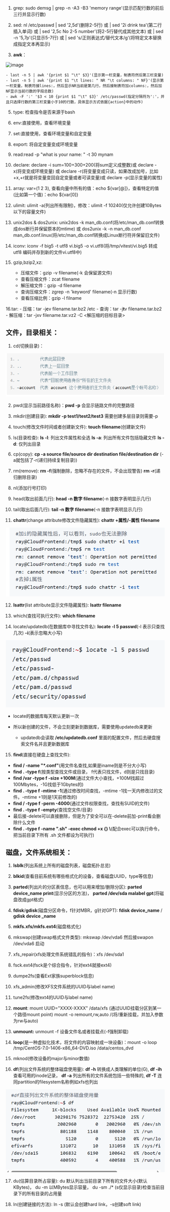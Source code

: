 1. grep: sudo demsg | grep -n -A3 -B3 'memory range'(显示匹配行数的前后三行并显示行数)
2. sed: nl /etc/passwd | sed '2,5d'(删除2-5行) 或 | sed '2i drink tea'(第二行插入单词) 或 | sed '2,5c No 2-5 number'(将2-5行替代成其他文本) 或 | sed -n '5,7p'(只显示5-7行) 或 | sed 's/正则表达式/替代文本/g'(将特定文本替换成指定文本再显示)

3. **awk**：

![image](https://github.com/user-attachments/assets/99709d14-7fe4-4877-9afa-362c6eaecfbe)

    - last -n 5 | awk '{print $1 "\t" $3}'(显示第一栏变量，制表符然后第三栏变量)
    - last -n 5 | awk '{print $1 "\t lines: " NR "\t columns: " NF}'(显示第一栏变量，制表符接lines:，然后显示NR当前是第几行，然后接制表符加columns:，然后加NF显示当前行数的字段总数)
    - awk -F ':' '$3 < 10 {print $1 "\t" $3}' /etc/passwd(指定分隔符为':'，并且只选择行数的第三栏变量小于10的行数，具体显示方式依据{action}中的动作)

5. type: 检查指令是否来源于bash

6. env:直接使用，查看环境变量

7. set:直接使用，查看环境变量和自定变量

8. export: 将自定变量变成环境变量

9. read:read -p "what is your name: " -t 30 mynam

10. declare: declare -i sum=100+300+200(将sum定义成整数)或 declare -x(将变变成环境变量) 或 declare -r(将变量变成只读，如果改成加号，比如+x,+r就是将变量变回自定变量或者可读变量)或 declare -p(显示变量的属性)

11. array: var=(1 2 3), 查看向量中所有的值：echo ${var[@]}，查看特定的值(比如第一个值)：echo ${var[0]} 

12. ulimit: ulimit -a(列出所有限制)，修改：ulimit -f 10240(仅允许创建10Bytes以下的容量文件)

13. unix2dos & dos2unix: unix2dos -k man_db.conf(将/etc/man_db.conf转换成dos断行并保留原本的mtime) 或 dos2unix -k -n man_db.conf man_db.conf.linux(将/etc/man_db.conf转换成Linux断行符并保留旧文件)

14. iconv: iconv -f big5 -t utf8 vi.big5 -o vi.utf8(将/tmp/vitest/vi.big5 转成 utf8 编码并存到新的文件vi.utf8中)

15. gzip,bzip2,xz:
    - 压缩文件：gzip -v filename(-k 会保留源文件)
    - 查看压缩文件：zcat filename
    - 解压缩文件：gzip -d filename
    - 查询压缩文件：zgrep -n 'keyword' filename(-n 显示行数)
    - 查看压缩比例：gzip -l filname

16.tar:
    - 压缩：tar -j**c**v filename.tar.bz2 /etc
    - 查询：tar -j**t**v filename.tar.bz2
    - 解压缩：tar -jxv filename.tar.vz2 -C <解压缩的目标目录>
## 文件，目录相关：
1. cd(切换目录)：

![alt text](image-3.png)

2. pwd(显示当前路径名称)：**pwd -p** 会显示链路文件的完整路径

3. mkdir(创建目录): **mkdir -p test1/test2/test3** 需要创建多层目录则需要-p 

4. touch(修改文件时间或者创建新文件): **touch filename**(创建新文件)

5. ls(目录检查): **ls -l**: 列出文件属性和全选 **ls -a**: 列出所有文件包括隐藏文件 **ls -d**: 仅列出目录

6. cp(copy): **cp -a source file/source dir destination file/destination dir** (-a就包括了-r(递归持续复制目录))

7. rm(remove): **rm -f**(强制删除，忽略不存在的文件，不会出现警告) **rm -r**(递归删除目录)

8. nl(添加行号打印)

9. head(取出前面几行): **head -n 数字 filename**(-n 接数字表明显示几行)

10. tail(取出后面几行): **tail -n 数字 filename**(-n 接数字表明显示几行)

11. **chattr**(change attribute修改文件隐藏属性): **chattr +属性/-属性 filename**

![alt text](image-4.png)

12. **lsattr**(list attribute显示文件隐藏属性): **lsattr filename**

13. which(查找可执行文件): **which filename**

14. locate/updatedb(在数据库中寻找文件名): **locate -l 5 passwd**(-l 表示只查找几次) **-i**(表示忽略大小写)

![alt text](image-5.png)

- locate的数据库每天默认更新一次

- 所以新创建的文件，不会立刻更新到数据库，需要使用updatedb来更新

    - updatedb会读取 **/etc/updatedb.conf** 里面的配置文件，然后去硬盘搜索文件名并且更新数据库

15. **find**(直接在硬盘上查找文件): 
- **find / -name "*.conf"**(用文件名查找,如果是iname则是不分大小写)
- **find . -type f**(按类型查找文件或目录， f代表只找文件，d则是只找目录)
- **find /var -type f -size +100M**(通过文件大小查找，+100M找超过100Mbytes，-1G找低于1Gbytes的)
- **find . -type f -mtime -1**(通过修改时间查找，-mtime -1找一天内修改过的文件。-mtime +1则是1天前修改的)
- **find / -type f -perm -4000**(通过文件权限查找，查找有SUID的文件)
- **find . -type f -empty**(查找空文件/目录)
- 最后接-delete可以直接删除，但是为了安全可以在-delete前加-print看会删除什么文件
- **find . -type f -name ".sh" -exec chmod +x {} \\**(配合exec可以执行命令，把当前目录下所有 .sh 文件都设为可执行)

## 磁盘，文件系统相关：
1. **lsblk**(列出系统上所有的磁盘列表，磁盘拓扑总览)

2. **blkid**(查看目前系统有哪些格式化的设备，查看磁盘UUID，type等信息)

3. **parted**(列出片的分区表信息，也可以用来增加/删除分区): **parted device_name print**(显示分区的方法)， **parted /dev/sda malabel gpt**(将磁盘改成gpt格式)

4. **fdisk**/**gdisk**(磁盘分区命令，f针对MBR，g针对GPT): **fdisk device_name** / **gdisk device _name**

5. **mkfs.xfs/mkfs.ext4**(磁盘格式化)

6. mkswap(创建swap格式文件类型): mkswap /dev/vda6 然后接swapon /dev/vda6 启动

7. xfs_repair(xfs处理文件系统错乱的指令)：xfs /dev/sda1

8. fsck.ext4(fsck是个综合指令，针对ext4就接ext4)

9. dumpe2fs(查看Ext家族superblock信息)

10. xfs_admin(修改XFS文件系统的UUID与label name)

11. tune2fs(修改ext4的UUID与label name)

12. **mount**: mount UUID="XXXX-XXXX" /data/xfs (通过UUID挂载分区到某一个路径mount point) mount -o remount,rw,auto /(将/重新挂载，并加入参数为rw与auto)

13. **unmount:** unmount -f 设备文件名或者挂载点(-f强制卸载)

14. **loop**(是一种虚拟化技术，将文件的内容映射成一块设备)：mount -o loop /tmp/CentOS-7.0-1406-x86_64-DVD.iso /data/centos_dvd

15. mknod(修改设备的major与minor数值)

16. **df**(列出文件系统的整体磁盘使用量): **df -h** 转换成人类理解的单位(G), **df -ih** 查看可用的inode记录， **df -a** 列出所有的文件系统包括一些特殊的, **df -T** 连同partition的filesystem名称例如xfs也列出

![alt text](image-2.png)

17. du(估算目录所占容量): du 默认列出当前目录下所有的文件大小(默认KBytes)， du -m 以MBytes显示容量， du -sm ./* (s仅显示目录)检查当前目录下的所有目录的占用量

18. ln(创建链接的方法): ln -s (默认会创建hard link，-s创建soft link)

